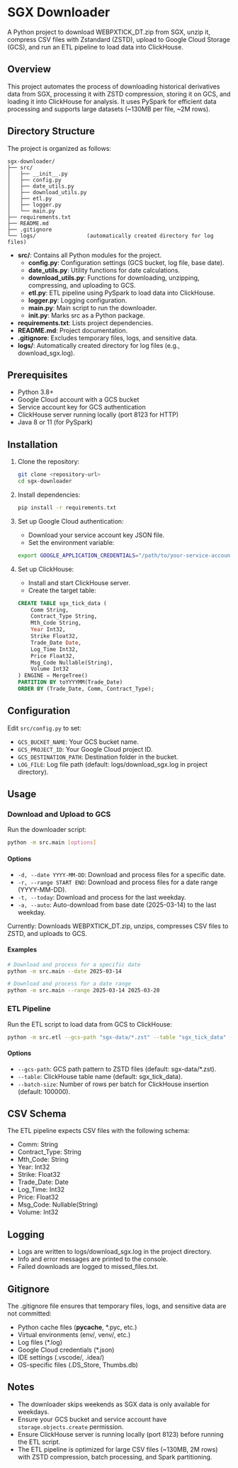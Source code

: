 # SGX Downloader

A Python project to download WEBPXTICK_DT.zip from SGX, unzip it, compress CSV files with Zstandard (ZSTD), upload to Google Cloud Storage (GCS), and run an ETL pipeline to load data into ClickHouse.

## Overview

This project automates the process of downloading historical derivatives data from SGX, processing it with ZSTD compression, storing it on GCS, and loading it into ClickHouse for analysis. It uses PySpark for efficient data processing and supports large datasets (~130MB per file, ~2M rows).

## Directory Structure

The project is organized as follows:

```
sgx-downloader/
├── src/
│   ├── __init__.py
│   ├── config.py
│   ├── date_utils.py
│   ├── download_utils.py
│   ├── etl.py
│   ├── logger.py
│   └── main.py
├── requirements.txt
├── README.md
├── .gitignore
└── logs/                (automatically created directory for log files)
```

- **src/**: Contains all Python modules for the project.
  - **config.py**: Configuration settings (GCS bucket, log file, base date).
  - **date_utils.py**: Utility functions for date calculations.
  - **download_utils.py**: Functions for downloading, unzipping, compressing, and uploading to GCS.
  - **etl.py**: ETL pipeline using PySpark to load data into ClickHouse.
  - **logger.py**: Logging configuration.
  - **main.py**: Main script to run the downloader.
  - **__init__.py**: Marks src as a Python package.
- **requirements.txt**: Lists project dependencies.
- **README.md**: Project documentation.
- **.gitignore**: Excludes temporary files, logs, and sensitive data.
- **logs/**: Automatically created directory for log files (e.g., download_sgx.log).

## Prerequisites

- Python 3.8+
- Google Cloud account with a GCS bucket
- Service account key for GCS authentication
- ClickHouse server running locally (port 8123 for HTTP)
- Java 8 or 11 (for PySpark)

## Installation

1. Clone the repository:
   ```bash
   git clone <repository-url>
   cd sgx-downloader
   ```

2. Install dependencies:
   ```bash
   pip install -r requirements.txt
   ```

3. Set up Google Cloud authentication:
   - Download your service account key JSON file.
   - Set the environment variable:
   ```bash
   export GOOGLE_APPLICATION_CREDENTIALS="/path/to/your-service-account-key.json"
   ```

4. Set up ClickHouse:
   - Install and start ClickHouse server.
   - Create the target table:
   ```sql
   CREATE TABLE sgx_tick_data (
       Comm String,
       Contract_Type String,
       Mth_Code String,
       Year Int32,
       Strike Float32,
       Trade_Date Date,
       Log_Time Int32,
       Price Float32,
       Msg_Code Nullable(String),
       Volume Int32
   ) ENGINE = MergeTree()
   PARTITION BY toYYYYMM(Trade_Date)
   ORDER BY (Trade_Date, Comm, Contract_Type);
   ```

## Configuration

Edit `src/config.py` to set:
- `GCS_BUCKET_NAME`: Your GCS bucket name.
- `GCS_PROJECT_ID`: Your Google Cloud project ID.
- `GCS_DESTINATION_PATH`: Destination folder in the bucket.
- `LOG_FILE`: Log file path (default: logs/download_sgx.log in project directory).

## Usage

### Download and Upload to GCS

Run the downloader script:
```bash
python -m src.main [options]
```

#### Options

- `-d, --date YYYY-MM-DD`: Download and process files for a specific date.
- `-r, --range START END`: Download and process files for a date range (YYYY-MM-DD).
- `-t, --today`: Download and process for the last weekday.
- `-a, --auto`: Auto-download from base date (2025-03-14) to the last weekday.

Currently: Downloads WEBPXTICK_DT.zip, unzips, compresses CSV files to ZSTD, and uploads to GCS.

#### Examples

```bash
# Download and process for a specific date
python -m src.main --date 2025-03-14

# Download and process for a date range
python -m src.main --range 2025-03-14 2025-03-20
```

### ETL Pipeline

Run the ETL script to load data from GCS to ClickHouse:
```bash
python -m src.etl --gcs-path "sgx-data/*.zst" --table "sgx_tick_data" --batch-size 100000
```

#### Options

- `--gcs-path`: GCS path pattern to ZSTD files (default: sgx-data/*.zst).
- `--table`: ClickHouse table name (default: sgx_tick_data).
- `--batch-size`: Number of rows per batch for ClickHouse insertion (default: 100000).

## CSV Schema

The ETL pipeline expects CSV files with the following schema:
- Comm: String
- Contract_Type: String
- Mth_Code: String
- Year: Int32
- Strike: Float32
- Trade_Date: Date
- Log_Time: Int32
- Price: Float32
- Msg_Code: Nullable(String)
- Volume: Int32

## Logging

- Logs are written to logs/download_sgx.log in the project directory.
- Info and error messages are printed to the console.
- Failed downloads are logged to missed_files.txt.

## Gitignore

The .gitignore file ensures that temporary files, logs, and sensitive data are not committed:

- Python cache files (__pycache__, *.pyc, etc.)
- Virtual environments (env/, venv/, etc.)
- Log files (*.log)
- Google Cloud credentials (*.json)
- IDE settings (.vscode/, .idea/)
- OS-specific files (.DS_Store, Thumbs.db)

## Notes

- The downloader skips weekends as SGX data is only available for weekdays.
- Ensure your GCS bucket and service account have `storage.objects.create` permission.
- Ensure ClickHouse server is running locally (port 8123) before running the ETL script.
- The ETL pipeline is optimized for large CSV files (~130MB, 2M rows) with ZSTD compression, batch processing, and Spark partitioning.
